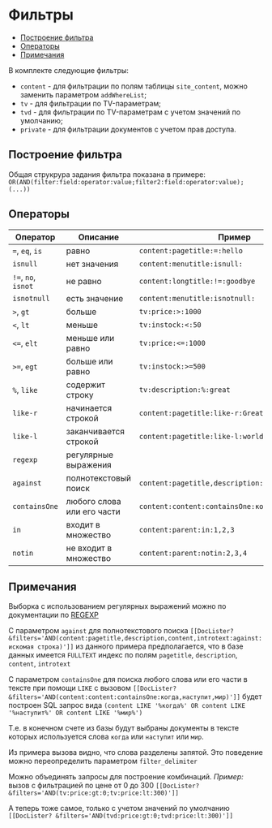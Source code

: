# Фильтры

- [Построение фильтра](#construct)
- [Операторы](#operators)
- [Примечания](#comments)

В комплекте следующие фильтры:

- `content` - для фильтрации по полям таблицы `site_content`, можно заменить параметром `addWhereList`;
- `tv` - для фильтрации по TV-параметрам;
- `tvd` - для фильтрации по TV-параметрам с учетом значений по умолчанию;
- `private` - для фильтрации документов с учетом прав доступа.

## <a name="construct"></a> Построение фильтра

Общая струкрура задания фильтра показана в примере: `OR(AND(filter:field:operator:value;filter2:field:operator:value);(...))`

## <a name="operators"></a> Операторы

| Оператор            | Описание                   | Пример                                           |
| ------------------- | -------------------------- | ------------------------------------------------ |
| `=`, `eq`, `is`     | равно                      | `content:pagetitle:=:hello`                      |
| `isnull`            | нет значения               | `content:menutitle:isnull:`                      |
| `!=`, `no`, `isnot` | не равно                   | `content:longtitle:!=:goodbye`                   |
| `isnotnull`         | есть значение              | `content:menutitle:isnotnull:`                   |
| `>`, `gt`           | больше                     | `tv:price:>:1000`                                |
| `<`, `lt`           | меньше                     | `tv:instock:<:50`                                |
| `<=`, `elt`         | меньше или равно           | `tv:price:<=:1000`                               |
| `>=`, `egt`         | больше или равно           | `tv:instock:>=500`                               |
| `%`, `like`         | содержит строку            | `tv:description:%:great`                         |
| `like-r`            | начинается строкой         | `content:pagetitle:like-r:Greates`               |
| `like-l`            | заканчивается строкой      | `content:pagetitle:like-l:world.`                |
| `regexp`            | регулярные выражения       |                                                  |
| `against`           | полнотекстовый поиск       | `content:pagetitle,description:against:space`    |
| `сontainsOne`       | любого слова или его части | `content:content:containsOne:когда,наступит,мир` |
| `in`                | входит в множество         | `content:parent:in:1,2,3`                        |
| `notin`             | не входит в множество      | `content:parent:notin:2,3,4`                     |

## <a name="comments"></a> Примечания

Выборка с использованием регулярных выражений можно по документации по [REGEXP](https://dev.mysql.com/doc/refman/5.5/en/regexp.html)

С параметром `against` для полнотекстового поиска `[[DocLister? &filters='AND(content:pagetitle,description,content,introtext:against:искомая строка)']]` из данного примера предполагается, что в базе данных имеется `FULLTEXT` индекс по полям `pagetitle`, `description`, `content`, `introtext`

С параметром `containsOne` для поиска любого слова или его части в тексте при помощи `LIKE` с вызовом `[[DocLister? &filters='AND(content:content:containsOne:когда,наступит,мир)']]` будет построен SQL запрос вида `(content LIKE '%когда%' OR content LIKE '%наступит%' OR content LIKE '%мир%')`

Т.е. в конечном счете из базы будут выбраны документы в тексте которых используется слова `когда` или `наступит` или `мир`.

Из примера вызова видно, что слова разделены запятой. Это поведение можно переопределить параметром `filter_delimiter`

Можно объединять запросы для построение комбинаций. _Пример:_ вызов с фильтрацией по цене от 0 до 300 `[[DocLister? &filters='AND(tv:price:gt:0;tv:price:lt:300)']]`

А теперь тоже самое, только с учетом значений по умолчанию `[[DocLister? &filters='AND(tvd:price:gt:0;tvd:price:lt:300)']]`
